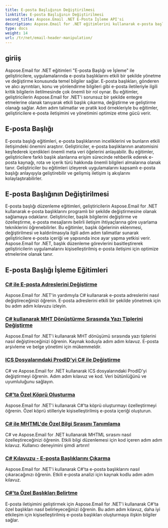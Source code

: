 ```yaml
---
title: E-posta Başlığının Değiştirilmesi
linktitle: E-posta Başlığının Değiştirilmesi
second_title: Aspose.Email .NET E-Posta İşleme API'si
description: Aspose.Email for .NET eğitimlerini kullanarak e-posta başlıklarını verimli bir şekilde yönetin. Gelişmiş iletişim için başlıkları çıkarmayı, değiştirmeyi ve kişiselleştirmeyi öğrenin.
type: docs
weight: 14
url: /tr/net/email-header-manipulation/
---
```


## giriiş

Aspose.Email for .NET eğitimleri "E-posta Başlığı ve İşleme" ile geliştiricilere, uygulamalarında e-posta başlıklarını etkili bir şekilde yönetme ve değiştirme konusunda temel bilgiler sağlar. E-posta başlıkları, gönderen ve alıcı ayrıntıları, konu ve yönlendirme bilgileri gibi e-posta iletileriyle ilgili kritik bilgilerin iletilmesinde çok önemli bir rol oynar. Bu eğitimler, geliştiricilerin Aspose.Email for .NET'i sorunsuz bir şekilde entegre etmelerine olanak tanıyarak etkili başlık çıkarma, değiştirme ve geliştirme olanağı sağlar. Adım adım talimatlar ve pratik kod örnekleriyle bu eğitimler, geliştiricilere e-posta iletişimini ve yönetimini optimize etme gücü verir.

## E-posta Başlığı

E-posta başlığı eğitimleri, e-posta başlıklarının inceliklerini ve bunların etkili iletişimdeki önemini araştırır. Geliştiriciler, e-posta başlıklarının anatomisini keşfederek içerdikleri önemli meta veri öğelerini anlayabilir. Bu eğitimler, geliştiricilere farklı başlık alanlarına erişim sürecinde rehberlik ederek e-posta kaynağı, rota ve içerik türü hakkında önemli bilgileri almalarına olanak tanır. Geliştiriciler bu eğitimleri izleyerek uygulamalarını kapsamlı e-posta başlığı anlayışıyla geliştirebilir ve gelişmiş iletişim iş akışlarını kolaylaştırabilirler.

## E-posta Başlığının Değiştirilmesi

E-posta başlığı düzenleme eğitimleri, geliştiricilerin Aspose.Email for .NET kullanarak e-posta başlıklarını programlı bir şekilde değiştirmesine olanak sağlamaya odaklanır. Geliştiriciler, başlık bilgilerini değiştirme ve özelleştirme, e-posta mesajlarını belirli iletişim ihtiyaçlarına göre uyarlama tekniklerini öğrenebilirler. Bu eğitimler, başlık öğelerinin eklenmesi, değiştirilmesi ve kaldırılmasıyla ilgili adım adım talimatlar sunarak geliştiricilere e-posta içeriği ve yapısında ince ayar yapma yetkisi verir. Aspose.Email for .NET, başlık düzenleme görevlerini basitleştirerek geliştiricilerin uygulamalarını kişiselleştirilmiş e-posta iletişimi için optimize etmelerine olanak tanır.

## E-posta Başlığı İşleme Eğitimleri
### [C# ile E-posta Adreslerini Değiştirme](./modifying-email-addresses-with-csharp/)
Aspose.Email for .NET'in yardımıyla C# kullanarak e-posta adreslerini nasıl değiştireceğinizi öğrenin. E-posta adreslerini etkili bir şekilde yönetmek için bu adım adım kılavuzu izleyin.
### [C# kullanarak MHT Dönüştürme Sırasında Yazı Tiplerini Değiştirme](./changing-fonts-during-mht-conversion-using-csharp/)
Aspose.Email for .NET'i kullanarak MHT dönüşümü sırasında yazı tiplerini nasıl değiştireceğinizi öğrenin. Kaynak koduyla adım adım kılavuz. E-posta arşivleme ve belge yönetimi için mükemmeldir.
### [ICS Dosyalarındaki ProdID'yi C# ile Değiştirme](./altering-prodid-in-ics-files-with-csharp/)
C# ve Aspose.Email for .NET kullanarak ICS dosyalarındaki ProdID'yi değiştirmeyi öğrenin. Adım adım kılavuz ve kod. Veri bütünlüğünü ve uyumluluğunu sağlayın. 
### [ C#'ta Özel Köprü Oluşturma](./custom-hyperlink-rendering-in-csharp/)
Aspose.Email for .NET'i kullanarak C#'ta köprü oluşturmayı özelleştirmeyi öğrenin. Özel köprü stilleriyle kişiselleştirilmiş e-posta içeriği oluşturun.
### [C# ile MHTML'de Özel Bilgi Sırasını Tanımlama](./defining-custom-order-of-information-in-mhtml-with-csharp/)
C# ve Aspose.Email for .NET kullanarak MHTML sırasını nasıl özelleştireceğinizi öğrenin. Etkili bilgi düzenlemesi için kod içeren adım adım kılavuz. Kullanıcı deneyimini şimdi artırın!
### [C# Kılavuzu - E-posta Başlıklarını Çıkarma](./csharp-guide-extracting-email-headers/)
Aspose.Email for .NET'i kullanarak C#'ta e-posta başlıklarını nasıl çıkaracağınızı öğrenin. Etkili e-posta analizi için kaynak kodlu adım adım kılavuz. 
### [C#'ta Özel Başlıkları Belirtme](./specifying-custom-headers-in-csharp/)
E-posta iletişimini geliştirmek için Aspose.Email for .NET'i kullanarak C#'ta özel başlıkları nasıl belirleyeceğinizi öğrenin. Bu adım adım kılavuz, daha iyi etkileşim için kişiselleştirilmiş e-posta başlıkları oluşturmaya ilişkin bilgiler sağlar.